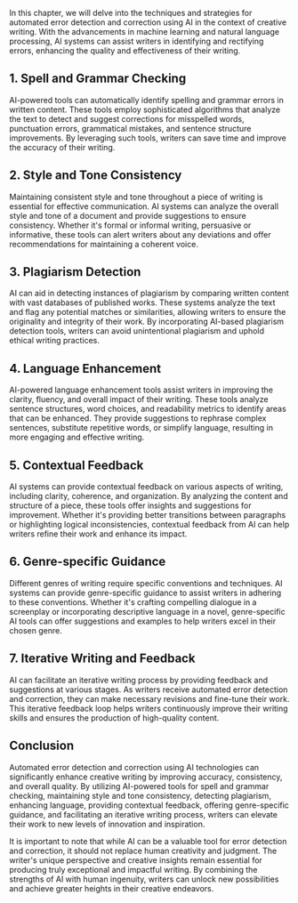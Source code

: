 
In this chapter, we will delve into the techniques and strategies for automated error detection and correction using AI in the context of creative writing. With the advancements in machine learning and natural language processing, AI systems can assist writers in identifying and rectifying errors, enhancing the quality and effectiveness of their writing.

## 1\. Spell and Grammar Checking

AI-powered tools can automatically identify spelling and grammar errors in written content. These tools employ sophisticated algorithms that analyze the text to detect and suggest corrections for misspelled words, punctuation errors, grammatical mistakes, and sentence structure improvements. By leveraging such tools, writers can save time and improve the accuracy of their writing.

## 2\. Style and Tone Consistency

Maintaining consistent style and tone throughout a piece of writing is essential for effective communication. AI systems can analyze the overall style and tone of a document and provide suggestions to ensure consistency. Whether it's formal or informal writing, persuasive or informative, these tools can alert writers about any deviations and offer recommendations for maintaining a coherent voice.

## 3\. Plagiarism Detection

AI can aid in detecting instances of plagiarism by comparing written content with vast databases of published works. These systems analyze the text and flag any potential matches or similarities, allowing writers to ensure the originality and integrity of their work. By incorporating AI-based plagiarism detection tools, writers can avoid unintentional plagiarism and uphold ethical writing practices.

## 4\. Language Enhancement

AI-powered language enhancement tools assist writers in improving the clarity, fluency, and overall impact of their writing. These tools analyze sentence structures, word choices, and readability metrics to identify areas that can be enhanced. They provide suggestions to rephrase complex sentences, substitute repetitive words, or simplify language, resulting in more engaging and effective writing.

## 5\. Contextual Feedback

AI systems can provide contextual feedback on various aspects of writing, including clarity, coherence, and organization. By analyzing the content and structure of a piece, these tools offer insights and suggestions for improvement. Whether it's providing better transitions between paragraphs or highlighting logical inconsistencies, contextual feedback from AI can help writers refine their work and enhance its impact.

## 6\. Genre-specific Guidance

Different genres of writing require specific conventions and techniques. AI systems can provide genre-specific guidance to assist writers in adhering to these conventions. Whether it's crafting compelling dialogue in a screenplay or incorporating descriptive language in a novel, genre-specific AI tools can offer suggestions and examples to help writers excel in their chosen genre.

## 7\. Iterative Writing and Feedback

AI can facilitate an iterative writing process by providing feedback and suggestions at various stages. As writers receive automated error detection and correction, they can make necessary revisions and fine-tune their work. This iterative feedback loop helps writers continuously improve their writing skills and ensures the production of high-quality content.

## Conclusion

Automated error detection and correction using AI technologies can significantly enhance creative writing by improving accuracy, consistency, and overall quality. By utilizing AI-powered tools for spell and grammar checking, maintaining style and tone consistency, detecting plagiarism, enhancing language, providing contextual feedback, offering genre-specific guidance, and facilitating an iterative writing process, writers can elevate their work to new levels of innovation and inspiration.

It is important to note that while AI can be a valuable tool for error detection and correction, it should not replace human creativity and judgment. The writer's unique perspective and creative insights remain essential for producing truly exceptional and impactful writing. By combining the strengths of AI with human ingenuity, writers can unlock new possibilities and achieve greater heights in their creative endeavors.
